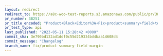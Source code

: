 ```yaml
---
layout: redirect
redirect_to: https://a8c-woo-test-reports.s3.amazonaws.com/public/pr/38251/api/index.html
pr_number: 38251
pr_title_encoded: "Product+Block+Editor%3A+Fix+product+summary+field+top+margin"
pr_test_type: api
last_published: "2023-05-11 15:28:42 +0000"
commit_sha: 3e790bd132ad1ddf0c55d219334bd4baa14608d4
commit_message: "Changelog"
branch_name: fix/product-summary-field-margin
---
```

